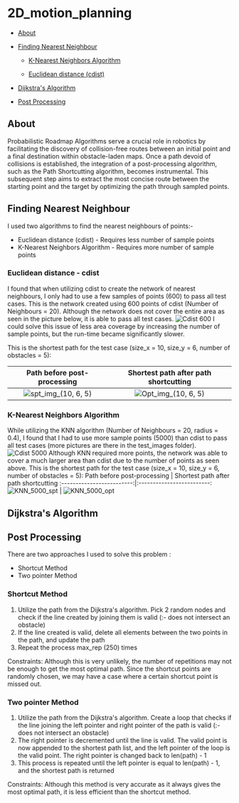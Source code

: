 # 2D_motion_planning

* [About](#about)

* [Finding Nearest Neighbour](#finding-nearest-neighbour)
  
    * [K-Nearest Neighbors Algorithm](#k-nearest-neighbors-algorithm)
  
    * [Euclidean distance (cdist)](#euclidean-distance---cdist)

* [Dijkstra's Algorithm](#dijkstra-s-algorithm)

* [Post Processing](#post-processing)

## About
Probabilistic Roadmap Algorithms serve a crucial role in robotics by facilitating the discovery of collision-free routes between an initial point and a final destination within obstacle-laden maps. Once a path devoid of collisions is established, the integration of a post-processing algorithm, such as the Path Shortcutting algorithm, becomes instrumental. This subsequent step aims to extract the most concise route between the starting point and the target by optimizing the path through sampled points.

## Finding Nearest Neighbour
I used two algorithms to find the nearest neighbours of points:-
* Euclidean distance (cdist) - Requires less number of sample points
* K-Nearest Neighbors Algorithm - Requires more number of sample points
### Euclidean distance - cdist
I found that when utilizing cdist to create the network of nearest neighbours, I only had to use a few samples of points (600) to pass all test cases. 
This is the network created using 600 points of cdist (Number of Neighbours = 20).
Although the network does not cover the entire area as seen in the picture below, it is able to pass all test cases.
![Cdist 600](https://github.com/Ritzzer764/2D_motion_planning/assets/114499776/de181525-babe-48c6-b1d9-88e6fda66a39)
I could solve this issue of less area coverage by increasing the number of sample points, but the run-time became significantly slower.

This is the shortest path for the test case (size_x = 10, size_y = 6, number of obstacles = 5):

Path before post-processing            |  Shortest path after path shortcutting
:-------------------------:|:-------------------------:
![spt_img_(10, 6, 5)](https://github.com/Ritzzer764/2D_motion_planning/assets/114499776/5d827173-8dd8-437f-9daa-3a2f4b825e2a) | ![Opt_img_(10, 6, 5)](https://github.com/Ritzzer764/2D_motion_planning/assets/114499776/e5ee4cce-2540-4a3f-9ee7-9f4adc9c6dac) 

### K-Nearest Neighbors Algorithm

While utilizing the KNN algorithm (Number of Neighbours = 20, radius = 0.4), I found that I had to use more sample points (5000) than cdist to pass all test cases (more pictures are there in the test_images folder).
![Cdist 5000](https://github.com/Ritzzer764/2D_motion_planning/assets/114499776/511dc447-32d0-4505-9b77-858e1bcc39a4)
Although KNN required more points, the network was able to cover a much larger area than cdist due to the number of points as seen above. 
This is the shortest path for the test case (size_x = 10, size_y = 6, number of obstacles = 5):
Path before post-processing            |  Shortest path after path shortcutting
:-------------------------:|:-------------------------:
![KNN_5000_spt](https://github.com/Ritzzer764/2D_motion_planning/assets/114499776/c9749596-9a23-4bea-b5a8-5dc0e3de8ec5)  | ![KNN_5000_opt](https://github.com/Ritzzer764/2D_motion_planning/assets/114499776/f43bdcec-84cd-4cea-9ac6-ae452c052091)

## Dijkstra's Algorithm 

## Post Processing 
There are two approaches I used to solve this problem : 
* Shortcut Method
* Two pointer Method

### Shortcut Method
1) Utilize the path from the Dijkstra's algorithm. Pick 2 random nodes and check if the line created by joining them is valid (:- does not intersect an obstacle)
2) If the line created is valid, delete all elements between the two points in the path, and update the path
3) Repeat the process max_rep (250) times

Constraints: Although this is very unlikely, the number of repetitions may not be enough to get the most optimal path. Since the shortcut points are 
randomly chosen, we may have a case where a certain shortcut point is missed out.

### Two pointer Method
1) Utilize the path from the Dijkstra's algorithm. Create a loop that checks if the line joining the left pointer and right pointer of the path is valid (:- does not intersect an obstacle)
2) The right pointer is decremented until the line is valid. The valid point is now appended to the shortest path list, and the left pointer of the loop is the valid point. The right pointer is changed back to len(path) - 1
3) This process is repeated until the left pointer is equal to len(path) - 1, and the shortest path is returned

Constraints: Although this method is very accurate as it always gives the most optimal path, it is less efficient than the shortcut method.




